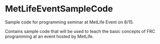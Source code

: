 # MetLifeEventSampleCode
Sample code for programming seminar at MetLife Event on 8/15.

Contains sample code that will be used to teach the basic concepts of FRC programming at an event hosted by MetLife.
